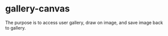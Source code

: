 gallery-canvas
==============

The purpose is to access user gallery, draw on image, and save image back to gallery. 
